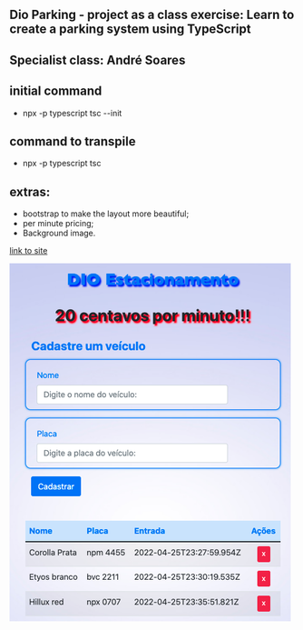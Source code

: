 ## Dio Parking - project as a class exercise: Learn to create a parking system using TypeScript 

## Specialist class: André Soares

## initial command
- npx -p typescript tsc --init

## command to transpile
- npx -p typescript tsc

## extras:
- bootstrap to make the layout more beautiful;
- per minute pricing;
- Background image.

[link to site](https://alissonrangel.github.io/Dio-parking-typescript/)

![dio parking picture](https://github.com/alissonrangel/Dio-parking-typescript/blob/main/images/dio-parking.png?raw=true)